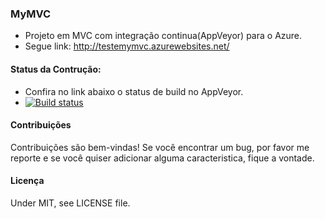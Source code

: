 ### MyMVC
* Projeto em MVC com integração continua(AppVeyor) para o Azure.
* Segue link: http://testemymvc.azurewebsites.net/

#### Status da Contrução: 
* Confira no link abaixo o status de build no AppVeyor.
* [![Build status](https://ci.appveyor.com/api/projects/status/pm68wxtxmudjiml1?svg=true)](https://ci.appveyor.com/project/JonatasLubec/MyMVC)

#### Contribuições
Contribuições são bem-vindas! Se você encontrar um bug, por favor me reporte e se você quiser adicionar alguma caracteristica, fique a vontade.

#### Licença
Under MIT, see LICENSE file.
